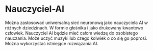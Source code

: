 # Nauczyciel-AI
Można zastosować uniwersalną sieć neuronową jako nauczyciela AI w różnych dziedzinach. W formie głośnika i jako drukowany kwantowo człowiek. Nauczyciel AI będzie mieć całom wiedzę do osobistego nauczania. Może uczyć muzyki lub czego kolwiek o co się go poprosi. 
Można wykorzystać istniejące rozwiązania AI. 
